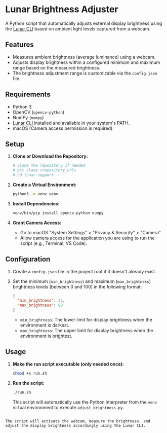 # Lunar Brightness Adjuster

A Python script that automatically adjusts external display brightness using the [Lunar CLI](https://lunar.fyi/#cli) based on ambient light levels captured from a webcam.

## Features

*   Measures ambient brightness (average luminance) using a webcam.
*   Adjusts display brightness within a configured minimum and maximum range based on the measured brightness.
*   The brightness adjustment range is customizable via the `config.json` file.

## Requirements

*   Python 3
*   OpenCV (`opencv-python`)
*   NumPy (`numpy`)
*   [Lunar CLI](https://lunar.fyi/#cli) installed and available in your system's PATH.
*   macOS (Camera access permission is required).

## Setup

1.  **Clone or Download the Repository:**
    ```bash
    # Clone the repository if needed
    # git clone <repository_url>
    # cd lunar-support
    ```

2.  **Create a Virtual Environment:**
    ```bash
    python3 -m venv venv
    ```

3.  **Install Dependencies:**
    ```bash
    venv/bin/pip install opencv-python numpy
    ```

4.  **Grant Camera Access:**
    *   Go to macOS "System Settings" > "Privacy & Security" > "Camera".
    *   Allow camera access for the application you are using to run the script (e.g., Terminal, VS Code).

## Configuration

1.  Create a `config.json` file in the project root if it doesn't already exist.
2.  Set the minimum (`min_brightness`) and maximum (`max_brightness`) brightness levels (between 0 and 100) in the following format:

    ```json
    {
      "min_brightness": 35,
      "max_brightness": 80
    }
    ```
    *   `min_brightness`: The lower limit for display brightness when the environment is darkest.
    *   `max_brightness`: The upper limit for display brightness when the environment is brightest.

## Usage

1.  **Make the run script executable (only needed once):**
    ```bash
    chmod +x run.sh
    ```

2.  **Run the script:**
    ```bash
    ./run.sh
    ```

    This script will automatically use the Python interpreter from the `venv` virtual environment to execute `adjust_brightness.py`.
```

The script will activate the webcam, measure the brightness, and adjust the display brightness accordingly using the Lunar CLI.